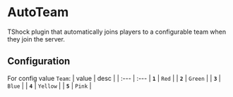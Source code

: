 # AutoTeam
TShock plugin that automatically joins players to a configurable team when they join the server.
## Configuration
For config value `Team`:
| value     | desc |
| :---      | :---
| **``1``** | ``Red`` |
| **``2``** | ``Green`` |
| **``3``** | ``Blue`` |
| **``4``** | ``Yellow`` |
| **``5``** | ``Pink`` |
